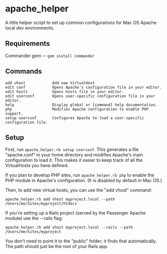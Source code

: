 # apache_helper
A little helper script to set up common configurations for Mac OS Apache local dev environments.

## Requirements

Commander gem -- `gem install commander`

## Commands
	add vhost            Add new VirtualHost
	edit conf            Opens Apache's configuration file in your editor.
	edit hosts           Opens hosts file in your editor.
	edit userconf        Opens user-specific configuration file in your editor.
	help                 Display global or [command] help documentation.
	php                  Modifies Apache configuration to enable PHP support.
	setup userconf       Configures Apache to load a user-specific configuration file.

## Setup

First, run `apache_helper.rb setup userconf`. This generates a file "apache.conf" in your home directory and modifies Apache's main configuration to load it. This makes it easier to keep track of all the VirtualHosts you have defined.

If you plan to develop PHP sites, run `apache_helper.rb php` to enable the PHP module in Apache's configuration. (It is disabled by default in Mac OS.)

Then, to add new virtual hosts, you can use the "add vhost" command:

	apache_helper.rb add vhost myproject.local --path /Users/me/Sites/myproject/htdocs

If you're setting up a Rails project (served by the Passenger Apache module) use the --rails flag:

	apache_helper.rb add vhost myproject.local --rails --path /Users/me/Sites/myproject

You don't need to point it to the "public" folder; it finds that automatically. The path should just be the root of your Rails app.